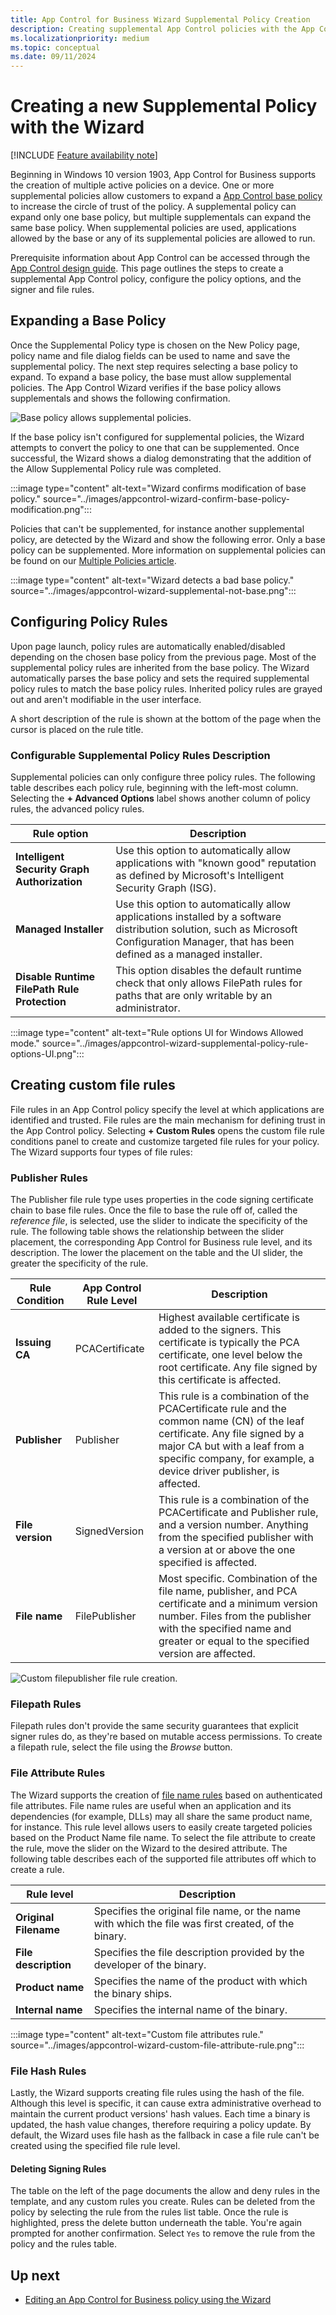 ```yaml
---
title: App Control for Business Wizard Supplemental Policy Creation
description: Creating supplemental App Control policies with the App Control Wizard.
ms.localizationpriority: medium
ms.topic: conceptual
ms.date: 09/11/2024
---
```


# Creating a new Supplemental Policy with the Wizard

[!INCLUDE [Feature availability note](../includes/feature-availability-note.md)]

Beginning in Windows 10 version 1903, App Control for Business supports the creation of multiple active policies on a device. One or more supplemental policies allow customers to expand a [App Control base policy](appcontrol-wizard-create-base-policy.md) to increase the circle of trust of the policy. A supplemental policy can expand only one base policy, but multiple supplementals can expand the same base policy. When supplemental policies are used, applications allowed by the base or any of its supplemental policies are allowed to run.

Prerequisite information about App Control can be accessed through the [App Control design guide](appcontrol-design-guide.md). This page outlines the steps to create a supplemental App Control policy, configure the policy options, and the signer and file rules.

## Expanding a Base Policy

Once the Supplemental Policy type is chosen on the New Policy page, policy name and file dialog fields can be used to name and save the supplemental policy. The next step requires selecting a base policy to expand. To expand a base policy, the base must allow supplemental policies. The App Control Wizard verifies if the base policy allows supplementals and shows the following confirmation.

![Base policy allows supplemental policies.](../images/appcontrol-wizard-supplemental-expandable.png)

If the base policy isn't configured for supplemental policies, the Wizard attempts to convert the policy to one that can be supplemented. Once successful, the Wizard shows a dialog demonstrating that the addition of the Allow Supplemental Policy rule was completed.

:::image type="content" alt-text="Wizard confirms modification of base policy." source="../images/appcontrol-wizard-confirm-base-policy-modification.png":::

Policies that can't be supplemented, for instance another supplemental policy, are detected by the Wizard and show the following error. Only a base policy can be supplemented. More information on supplemental policies can be found on our [Multiple Policies article](deploy-multiple-appcontrol-policies.md).

:::image type="content" alt-text="Wizard detects a bad base policy." source="../images/appcontrol-wizard-supplemental-not-base.png":::

## Configuring Policy Rules

Upon page launch, policy rules are automatically enabled/disabled depending on the chosen base policy from the previous page. Most of the supplemental policy rules are inherited from the base policy. The Wizard automatically parses the base policy and sets the required supplemental policy rules to match the base policy rules. Inherited policy rules are grayed out and aren't modifiable in the user interface.

A short description of the rule is shown at the bottom of the page when the cursor is placed on the rule title.

### Configurable Supplemental Policy Rules Description

Supplemental policies can only configure three policy rules. The following table describes each policy rule, beginning with the left-most column. Selecting the **+ Advanced Options** label shows another column of policy rules, the advanced policy rules.

| Rule option | Description |
|------------ | ----------- |
| **Intelligent Security Graph Authorization** | Use this option to automatically allow applications with "known good" reputation as defined by Microsoft's Intelligent Security Graph (ISG). |
| **Managed Installer** | Use this option to automatically allow applications installed by a software distribution solution, such as Microsoft Configuration Manager, that has been defined as a managed installer. |
| **Disable Runtime FilePath Rule Protection** | This option disables the default runtime check that only allows FilePath rules for paths that are only writable by an administrator. |

:::image type="content" alt-text="Rule options UI for Windows Allowed mode." source="../images/appcontrol-wizard-supplemental-policy-rule-options-UI.png":::

## Creating custom file rules

File rules in an App Control policy specify the level at which applications are identified and trusted. File rules are the main mechanism for defining trust in the App Control policy. Selecting **+ Custom Rules** opens the custom file rule conditions panel to create and customize targeted file rules for your policy. The Wizard supports four types of file rules:

### Publisher Rules

The Publisher file rule type uses properties in the code signing certificate chain to base file rules. Once the file to base the rule off of, called the *reference file*, is selected, use the slider to indicate the specificity of the rule.  The following table shows the relationship between the slider placement, the corresponding App Control for Business rule level, and its description. The lower the placement on the table and the UI slider, the greater the specificity of the rule.

| Rule Condition | App Control Rule Level | Description |
|------------ | ----------- | ----------- |
| **Issuing CA** | PCACertificate | Highest available certificate is added to the signers. This certificate is typically the PCA certificate, one level below the root certificate. Any file signed by this certificate is affected. |
| **Publisher** | Publisher | This rule is a combination of the PCACertificate rule and the common name (CN) of the leaf certificate. Any file signed by a major CA but with a leaf from a specific company, for example, a device driver publisher, is affected. |
| **File version** | SignedVersion | This rule is a combination of the PCACertificate and Publisher rule, and a version number. Anything from the specified publisher with a version at or above the one specified is affected. |
| **File name** | FilePublisher | Most specific. Combination of the file name, publisher, and PCA certificate and a minimum version number. Files from the publisher with the specified name and greater or equal to the specified version are affected. |

![Custom filepublisher file rule creation.](../images/appcontrol-wizard-custom-publisher-rule.png)

### Filepath Rules

Filepath rules don't provide the same security guarantees that explicit signer rules do, as they're based on mutable access permissions. To create a filepath rule, select the file using the *Browse* button.

### File Attribute Rules

The Wizard supports the creation of [file name rules](select-types-of-rules-to-create.md#use--specificfilenamelevel-with-filename-filepublisher-or-whqlfilepublisher-level-rules) based on authenticated file attributes. File name rules are useful when an application and its dependencies (for example, DLLs) may all share the same product name, for instance. This rule level allows users to easily create targeted policies based on the Product Name file name. To select the file attribute to create the rule, move the slider on the Wizard to the desired attribute. The following table describes each of the supported file attributes off which to create a rule.

| Rule level | Description |
|------------ | ----------- |
| **Original Filename** | Specifies the original file name, or the name with which the file was first created, of the binary. |
| **File description** | Specifies the file description provided by the developer of the binary. |
| **Product name** | Specifies the name of the product with which the binary ships. |
| **Internal name** | Specifies the internal name of the binary. |

:::image type="content" alt-text="Custom file attributes rule." source="../images/appcontrol-wizard-custom-file-attribute-rule.png":::

### File Hash Rules

Lastly, the Wizard supports creating file rules using the hash of the file. Although this level is specific, it can cause extra administrative overhead to maintain the current product versions' hash values. Each time a binary is updated, the hash value changes, therefore requiring a policy update. By default, the Wizard uses file hash as the fallback in case a file rule can't be created using the specified file rule level.

#### Deleting Signing Rules

The table on the left of the page documents the allow and deny rules in the template, and any custom rules you create. Rules can be deleted from the policy by selecting the rule from the rules list table. Once the rule is highlighted, press the delete button underneath the table. You're again prompted for another confirmation. Select `Yes` to remove the rule from the policy and the rules table.

## Up next

- [Editing an App Control for Business policy using the Wizard](appcontrol-wizard-editing-policy.md)
